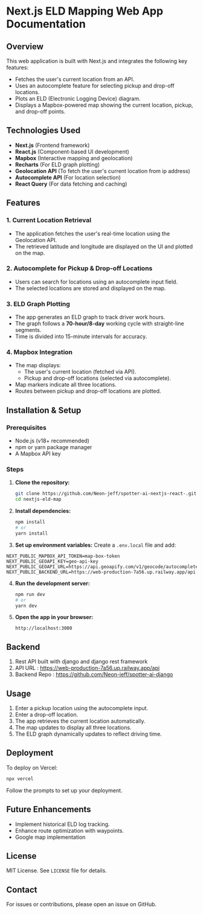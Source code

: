 # Next.js ELD Mapping Web App Documentation

## Overview
This web application is built with Next.js and integrates the following key features:
- Fetches the user's current location from an API.
- Uses an autocomplete feature for selecting pickup and drop-off locations.
- Plots an ELD (Electronic Logging Device) diagram.
- Displays a Mapbox-powered map showing the current location, pickup, and drop-off points.

## Technologies Used
- **Next.js** (Frontend framework)
- **React.js** (Component-based UI development)
- **Mapbox** (Interactive mapping and geolocation)
- **Recharts** (For ELD graph plotting)
- **Geolocation API** (To fetch the user's current location from ip address)
- **Autocomplete API** (For location selection)
- **React Query** (For data fetching and caching)

## Features
### 1. Current Location Retrieval
- The application fetches the user's real-time location using the Geolocation API.
- The retrieved latitude and longitude are displayed on the UI and plotted on the map.

### 2. Autocomplete for Pickup & Drop-off Locations
- Users can search for locations using an autocomplete input field.
- The selected locations are stored and displayed on the map.

### 3. ELD Graph Plotting
- The app generates an ELD graph to track driver work hours.
- The graph follows a **70-hour/8-day** working cycle with straight-line segments.
- Time is divided into 15-minute intervals for accuracy.

### 4. Mapbox Integration
- The map displays:
  - The user's current location (fetched via API).
  - Pickup and drop-off locations (selected via autocomplete).
- Map markers indicate all three locations.
- Routes between pickup and drop-off locations are plotted.

## Installation & Setup
### Prerequisites
- Node.js (v18+ recommended)
- npm or yarn package manager
- A Mapbox API key

### Steps
1. **Clone the repository:**
   ```bash
   git clone https://github.com/Neon-jeff/spotter-ai-nextjs-react-.git
   cd nextjs-eld-map
   ```
2. **Install dependencies:**
   ```bash
   npm install
   # or
   yarn install
   ```
3. **Set up environment variables:**
   Create a `.env.local` file and add:
  ```env
  NEXT_PUBLIC_MAPBOX_API_TOKEN=map-box-token
  NEXT_PUBLIC_GEOAPI_KEY=geo-api-key
  NEXT_PUBLIC_GEOAPI_URL=https://api.geoapify.com/v1/geocode/autocomplete
  NEXT_PUBLIC_BACKEND_URL=https://web-production-7a56.up.railway.app/api
```
4. **Run the development server:**
   ```bash
   npm run dev
   # or
   yarn dev
   ```
5. **Open the app in your browser:**
   ```
   http://localhost:3000
   ```

## Backend
1. Rest API built with django and django rest framework
2. API URL : https://web-production-7a56.up.railway.app/api
3. Backend Repo : https://github.com/Neon-jeff/spotter-ai-django



## Usage
1. Enter a pickup location using the autocomplete input.
2. Enter a drop-off location.
3. The app retrieves the current location automatically.
4. The map updates to display all three locations.
5. The ELD graph dynamically updates to reflect driving time.

## Deployment
To deploy on Vercel:
```bash
npx vercel
```
Follow the prompts to set up your deployment.

## Future Enhancements
- Implement historical ELD log tracking.
- Enhance route optimization with waypoints.
- Google map implementation

## License
MIT License. See `LICENSE` file for details.

## Contact
For issues or contributions, please open an issue on GitHub.

